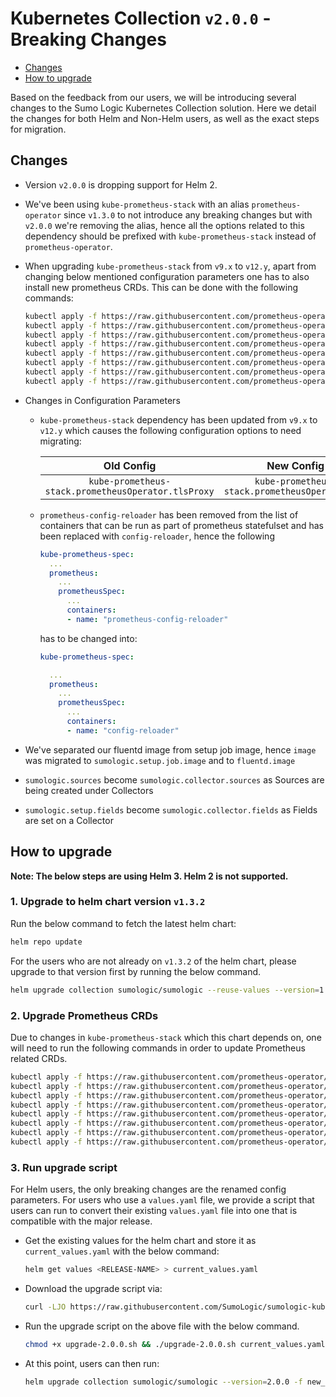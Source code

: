 # Kubernetes Collection `v2.0.0` - Breaking Changes

- [Changes](#changes)
- [How to upgrade](#how-to-upgrade)

Based on the feedback from our users, we will be introducing several changes
to the Sumo Logic Kubernetes Collection solution.
Here we detail the changes for both Helm and Non-Helm users, as well as
the exact steps for migration.

## Changes

- Version `v2.0.0` is dropping support for Helm 2.

- We've been using `kube-prometheus-stack` with an alias `prometheus-operator` since `v1.3.0`
  to not introduce any breaking changes but with `v2.0.0` we're removing the alias,
  hence all the options related to this dependency should be prefixed with
  `kube-prometheus-stack` instead of `prometheus-operator`.

- When upgrading `kube-prometheus-stack` from `v9.x` to `v12.y`, apart from changing
  below mentioned configuration parameters one has to also install new prometheus
  CRDs.
  This can be done with the following commands:

  ```bash
  kubectl apply -f https://raw.githubusercontent.com/prometheus-operator/prometheus-operator/release-0.43/example/prometheus-operator-crd/monitoring.coreos.com_probes.yaml
  kubectl apply -f https://raw.githubusercontent.com/prometheus-operator/prometheus-operator/release-0.43/example/prometheus-operator-crd/monitoring.coreos.com_alertmanagers.yaml
  kubectl apply -f https://raw.githubusercontent.com/prometheus-operator/prometheus-operator/release-0.43/example/prometheus-operator-crd/monitoring.coreos.com_alertmanagerconfigs.yaml
  kubectl apply -f https://raw.githubusercontent.com/prometheus-operator/prometheus-operator/release-0.43/example/prometheus-operator-crd/monitoring.coreos.com_prometheuses.yaml
  kubectl apply -f https://raw.githubusercontent.com/prometheus-operator/prometheus-operator/release-0.43/example/prometheus-operator-crd/monitoring.coreos.com_prometheusrules.yaml
  kubectl apply -f https://raw.githubusercontent.com/prometheus-operator/prometheus-operator/release-0.43/example/prometheus-operator-crd/monitoring.coreos.com_servicemonitors.yaml
  kubectl apply -f https://raw.githubusercontent.com/prometheus-operator/prometheus-operator/release-0.43/example/prometheus-operator-crd/monitoring.coreos.com_podmonitors.yaml
  kubectl apply -f https://raw.githubusercontent.com/prometheus-operator/prometheus-operator/release-0.43/example/prometheus-operator-crd/monitoring.coreos.com_thanosrulers.yaml
  ```

- Changes in Configuration Parameters
  - `kube-prometheus-stack` dependency has been updated from `v9.x` to `v12.y`
    which causes the following configuration options to need migrating:

    | Old Config | New Config |
    |:---:|:--:|
    | `kube-prometheus-stack.prometheusOperator.tlsProxy` | `kube-prometheus-stack.prometheusOperator.tls` |

  - `prometheus-config-reloader` has been removed from the list of containers
    that can be run as part of prometheus statefulset and has been replaced with
    `config-reloader`, hence the following

    ```yaml
    kube-prometheus-spec:
      ...
      prometheus:
        ...
        prometheusSpec:
          ...
          containers:
          - name: "prometheus-config-reloader"
    ```

    has to be changed into:

    ```yaml
    kube-prometheus-spec:

      ...
      prometheus:
        ...
        prometheusSpec:
          ...
          containers:
          - name: "config-reloader"
    ```

- We've separated our fluentd image from setup job image, hence `image` was migrated
  to `sumologic.setup.job.image` and to `fluentd.image`

- `sumologic.sources` become `sumologic.collector.sources` as Sources are being
  created under Collectors

- `sumologic.setup.fields` become `sumologic.collector.fields` as Fields are
  set on a Collector

## How to upgrade

**Note: The below steps are using Helm 3. Helm 2 is not supported.**

### 1. Upgrade to helm chart version `v1.3.2`

Run the below command to fetch the latest helm chart:

```bash
helm repo update
```

For the users who are not already on `v1.3.2` of the helm chart, please upgrade
to that version first by running the below command.

```bash
helm upgrade collection sumologic/sumologic --reuse-values --version=1.3.2
```

### 2. Upgrade Prometheus CRDs

Due to changes in `kube-prometheus-stack` which this chart depends on, one will
need to run the following commands in order to update Prometheus related CRDs.

```bash
kubectl apply -f https://raw.githubusercontent.com/prometheus-operator/prometheus-operator/release-0.43/example/prometheus-operator-crd/monitoring.coreos.com_probes.yaml
kubectl apply -f https://raw.githubusercontent.com/prometheus-operator/prometheus-operator/release-0.43/example/prometheus-operator-crd/monitoring.coreos.com_alertmanagers.yaml
kubectl apply -f https://raw.githubusercontent.com/prometheus-operator/prometheus-operator/release-0.43/example/prometheus-operator-crd/monitoring.coreos.com_alertmanagerconfigs.yaml
kubectl apply -f https://raw.githubusercontent.com/prometheus-operator/prometheus-operator/release-0.43/example/prometheus-operator-crd/monitoring.coreos.com_prometheuses.yaml
kubectl apply -f https://raw.githubusercontent.com/prometheus-operator/prometheus-operator/release-0.43/example/prometheus-operator-crd/monitoring.coreos.com_prometheusrules.yaml
kubectl apply -f https://raw.githubusercontent.com/prometheus-operator/prometheus-operator/release-0.43/example/prometheus-operator-crd/monitoring.coreos.com_servicemonitors.yaml
kubectl apply -f https://raw.githubusercontent.com/prometheus-operator/prometheus-operator/release-0.43/example/prometheus-operator-crd/monitoring.coreos.com_podmonitors.yaml
kubectl apply -f https://raw.githubusercontent.com/prometheus-operator/prometheus-operator/release-0.43/example/prometheus-operator-crd/monitoring.coreos.com_thanosrulers.yaml
```

### 3. Run upgrade script

For Helm users, the only breaking changes are the renamed config parameters.
For users who use a `values.yaml` file, we provide a script that users can run
to convert their existing `values.yaml` file into one that is compatible with the major release.

- Get the existing values for the helm chart and store it as `current_values.yaml`
  with the below command:

  ```bash
  helm get values <RELEASE-NAME> > current_values.yaml
  ```

- Download the upgrade script via:

  ```bash
  curl -LJO https://raw.githubusercontent.com/SumoLogic/sumologic-kubernetes-collection/main/deploy/helm/sumologic/upgrade-2.0.0.sh
  ```

- Run the upgrade script on the above file with the below command.

  ```bash
  chmod +x upgrade-2.0.0.sh && ./upgrade-2.0.0.sh current_values.yaml
  ```

- At this point, users can then run:

  ```bash
  helm upgrade collection sumologic/sumologic --version=2.0.0 -f new_values.yaml
  ```
